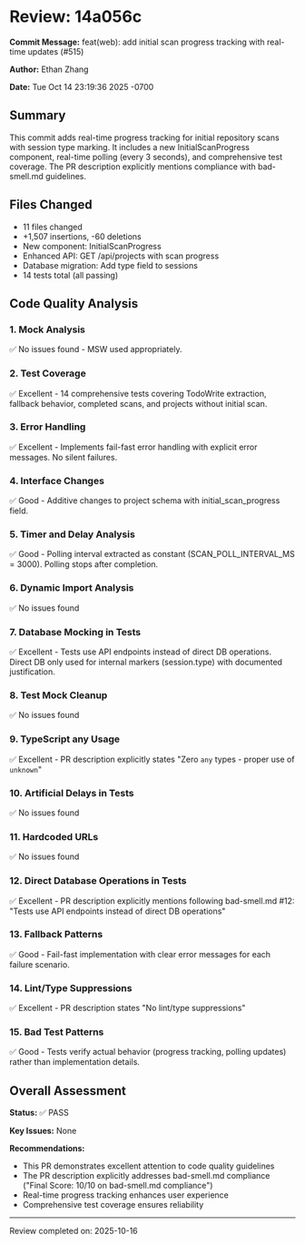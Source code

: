 # Review: 14a056c

**Commit Message:** feat(web): add initial scan progress tracking with real-time updates (#515)

**Author:** Ethan Zhang

**Date:** Tue Oct 14 23:19:36 2025 -0700

## Summary

This commit adds real-time progress tracking for initial repository scans with session type marking. It includes a new InitialScanProgress component, real-time polling (every 3 seconds), and comprehensive test coverage. The PR description explicitly mentions compliance with bad-smell.md guidelines.

## Files Changed

- 11 files changed
- +1,507 insertions, -60 deletions
- New component: InitialScanProgress
- Enhanced API: GET /api/projects with scan progress
- Database migration: Add type field to sessions
- 14 tests total (all passing)

## Code Quality Analysis

### 1. Mock Analysis
✅ No issues found - MSW used appropriately.

### 2. Test Coverage
✅ Excellent - 14 comprehensive tests covering TodoWrite extraction, fallback behavior, completed scans, and projects without initial scan.

### 3. Error Handling
✅ Excellent - Implements fail-fast error handling with explicit error messages. No silent failures.

### 4. Interface Changes
✅ Good - Additive changes to project schema with initial_scan_progress field.

### 5. Timer and Delay Analysis
✅ Good - Polling interval extracted as constant (SCAN_POLL_INTERVAL_MS = 3000). Polling stops after completion.

### 6. Dynamic Import Analysis
✅ No issues found

### 7. Database Mocking in Tests
✅ Excellent - Tests use API endpoints instead of direct DB operations. Direct DB only used for internal markers (session.type) with documented justification.

### 8. Test Mock Cleanup
✅ No issues found

### 9. TypeScript any Usage
✅ Excellent - PR description explicitly states "Zero `any` types - proper use of `unknown`"

### 10. Artificial Delays in Tests
✅ No issues found

### 11. Hardcoded URLs
✅ No issues found

### 12. Direct Database Operations in Tests
✅ Excellent - PR description explicitly mentions following bad-smell.md #12: "Tests use API endpoints instead of direct DB operations"

### 13. Fallback Patterns
✅ Good - Fail-fast implementation with clear error messages for each failure scenario.

### 14. Lint/Type Suppressions
✅ Excellent - PR description states "No lint/type suppressions"

### 15. Bad Test Patterns
✅ Good - Tests verify actual behavior (progress tracking, polling updates) rather than implementation details.

## Overall Assessment

**Status:** ✅ PASS

**Key Issues:** None

**Recommendations:**
- This PR demonstrates excellent attention to code quality guidelines
- The PR description explicitly addresses bad-smell.md compliance ("Final Score: 10/10 on bad-smell.md compliance")
- Real-time progress tracking enhances user experience
- Comprehensive test coverage ensures reliability

---
Review completed on: 2025-10-16
